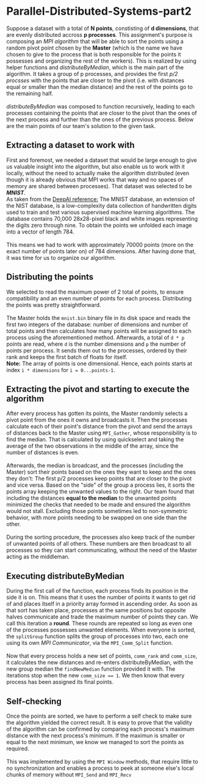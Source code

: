 # Parallel-Distributed-Systems-part2

Suppose a dataset with a total of **N points**, constisting of **d dimensions**, that are evenly distributed accross **p processes**. This assignment's purpose is composing an _MPI algorithm_ that will be able to sort the points using a random pivot point chosen by the **Master** (which is the name we have chosen to give to the process that is both responsible for the points it possesses and organizing the rest of the workers). This is realized by using helper functions and _distributeByMedian_, which is the main part of the algorithm. It takes a group of p processes, and provides the first _p/2 procsses_ with the points that are closer to the pivot (i.e. with distances equal or smaller than the median distance) and the rest of the points go to the remaining half.
\
\
_distributeByMedian_ was composed to function recursively, leading to each processes containing the points that are closer to the pivot than the ones of the next process and further than the ones of the previous process. Below are the main points of our team's solution to the given task.

## Extracting a dataset to work with
First and foremost, we needed a dataset that would be large enough to give us valuable insight into the algorithm, but also enable us to work with it locally, without the need to actually make the algorithm distributed (even though it is already obvious that MPI works that way and no spaces of memory are shared between processes). That dataset was selected to be **_MNIST_**.
\
As taken from the [DeepAI reference:](https://deepai.org/dataset/mnist)
The MNIST database, an extension of the NIST database, is a low-complexity data collection of handwritten digits used to train and test various supervised machine learning algorithms. The database contains 70,000 28x28-pixel black and white images representing the digits zero through nine. To obtain the points we unfolded each image into a vector of length 784.
\
\
This means we had to work with approximately 70000 points (more on the exact number of points later on) of 784 dimensions. After having done that, it was time for us to organize our algorithm.

## Distributing the points
We selected to read the maximum power of 2 total of points, to ensure compatibility and an even number of points for each process. Distributing the points was pretty straightforward.
\
\
The Master holds the `mnist.bin` binary file in its disk space and reads the first two integers of the database: number of dimensions and number of total points and then calculates how many points will be assigned to each process using the aforementioned method. Afterwards, a total of `d * p`  points are read, where `d` is the number dimensions and `p` the number of points per process. It sends them out to the processes, ordered by their rank and keeps the first batch of floats for itself.
\
**Note:** The array of points is one dimensional. Hence, each points starts at index `i * dimensions` for `i = 0...points-1`.

## Extracting the pivot and starting to execute the algorithm
After every process has gotten its points, the Master randomly selects a pivot point from the ones it owns and broadcasts it. Then the processes calculate each of their point's distance from the pivot and send the arrays of distances back to the Master using `MPI_Gather`, whose responsibility is to find the median. That is calculated by using quickselect and taking the average of the two observations in the middle of the array, since the number of distances is even.
\
\
Afterwards, the median is broadcast, and the processes (including the Master) sort their points based on the ones they want to keep and the ones they don't: The first p/2 processes keep points that are closer to the pivot and vice versa. Based on the "side" of the group a process lies, it sorts the points array keeping the unwanted values to the right. Our team found that including the distances **equal to the median** to the unwanted points minimized the checks that needed to be made and ensured the algorithm would not stall. Excluding those points sometimes led to non-symmetric behavior, with more points needing to be swapped on one side than the other.
\
\
During the sorting procedure, the processes also keep track of the number of unwanted points of all others. These numbers are then broadcast to all processes so they can start communicating, without the need of the Master acting as the middleman.

## Executing distributeByMedian
During the first call of the function, each process finds its position in the side it is on. This means that it uses the number of points it wants to get rid of and places itself in a priority array formed in ascending order. As soon as that sort has taken place, processes at the same positions but opposite halves communicate and trade the maximum number of points they can. We call this iteration a **round**. These rounds are repeated so long as even one of the processes possesses unwanted elements. When everyone is sorted, the `splitGroup` function splits the group of processes into two, each one using its own _MPI Communicator_, via the `MPI_Comm_Split` function.
\
\
Now that every process holds a new set of points, `comm_rank` and `comm_size`, it calculates the new distances and re-enters distributeByMedian, with the new group median the `findNewMedian` function provided it with. The iterations stop when the new `comm_size == 1`. We then know that every process has been assigned its final points.

## Self-checking
Once the points are sorted, we have to perform a self check to make sure the algorithm yielded the correct result. It is easy to prove that the validity of the algorithm can be confirmed by comparing each process's maximum distance with the next process's minimum. If the maximun is smaller or equal to the next minimum, we know we managed to sort the points as required.
\
\
This was implemented by using the `MPI Window` methods, that require little to no synchronization and enables a process to peek at someone else's local chunks of memory without `MPI_Send` and `MPI_Recv`


